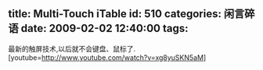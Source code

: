 title: Multi-Touch iTable
id: 510
categories: 闲言碎语
date: 2009-02-02 12:40:00
tags:
---

最新的触屏技术,以后就不会键盘、鼠标了.
</br>[youtube=http://www.youtube.com/watch?v=xg8yuSKN5aM]
